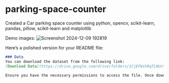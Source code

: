 ﻿# parking-space-counter
Created a Car parking space counter using python, opencv, scikit-learn, pandas, pillow, scikit-learn and matplotlib

 Demo images:
![Screenshot 2024-12-09 192819](https://github.com/user-attachments/assets/f688a256-144a-4320-973a-b6cd86d6bb10)

Here’s a polished version for your README file:

```markdown
### Data
You can download the dataset from the following link:  
[Download Data](https://drive.google.com/drive/folders/1CjEFWihRqTLNUnYRwHXxGAVwSXF2k8QC)

Ensure you have the necessary permissions to access the file. Once downloaded, follow the instructions in the repository to process or integrate the data into the project.
```

